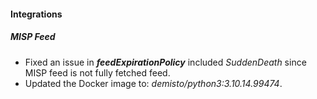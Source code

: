 
#### Integrations

##### MISP Feed

- Fixed an issue in ***feedExpirationPolicy*** included *SuddenDeath* since MISP feed is not fully fetched feed.
- Updated the Docker image to: *demisto/python3:3.10.14.99474*.

